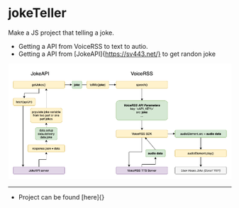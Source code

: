 # jokeTeller

Make a JS project that telling a joke.

- Getting a API from VoiceRSS to text to autio.
- Getting a API from [JokeAPI]{https://sv443.net/} to get randon joke

![Look at the Joke Teller Flow Chart by Jacinto Wong](Joke+Teller+Flowchart.png)

-----
- Project  can be found [here]{} 
